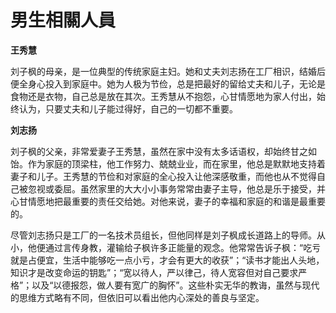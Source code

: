 # 男生相關人員

**王秀慧**

刘子枫的母亲，是一位典型的传统家庭主妇。她和丈夫刘志扬在工厂相识，结婚后便全身心投入到家庭中。她为人极为节俭，总是把最好的留给丈夫和儿子，无论是食物还是衣物，自己总是放在其次。王秀慧从不抱怨，心甘情愿地为家人付出，始终认为，只要丈夫和儿子能过得好，自己的一切都不重要。

**刘志扬**

刘子枫的父亲，非常爱妻子王秀慧，虽然在家中没有太多话语权，却始终甘之如饴。作为家庭的顶梁柱，他工作努力、兢兢业业，而在家里，他总是默默地支持着妻子和儿子。王秀慧的节俭和对家庭的全心投入让他深感敬重，而他也从不觉得自己被忽视或委屈。虽然家里的大大小小事务常常由妻子主导，他总是乐于接受，并心甘情愿地把最重要的责任交给她。对他来说，妻子的幸福和家庭的和谐是最重要的。

尽管刘志扬只是工厂的一名技术员组长，但他同样是刘子枫成长道路上的导师。从小，他便通过言传身教，灌输给子枫许多正能量的观念。他常常告诉子枫：“吃亏就是占便宜，生活中能够吃一点小亏，才会有更大的收获”；“读书才能出人头地，知识才是改变命运的钥匙”；“宽以待人，严以律己，待人宽容但对自己要求严格”；以及“以德报怨，做人要有宽广的胸怀”。这些朴实无华的教诲，虽然与现代的思维方式略有不同，但依旧可以看出他内心深处的善良与坚定。